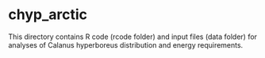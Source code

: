 #  chyp_arctic 

This directory contains R code (rcode folder) and input files (data folder) for analyses of Calanus hyperboreus distribution and energy requirements.


